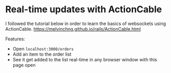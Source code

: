 
# Real-time updates with ActionCable
I followed the tutorial below in order to learn the basics of websockets using ActionCable.
https://melvinchng.github.io/rails/ActionCable.html

Features:
- Open `localhost:3000/orders`
- Add an item to the order list
- See it get added to the list real-time in any browser window with this page open

